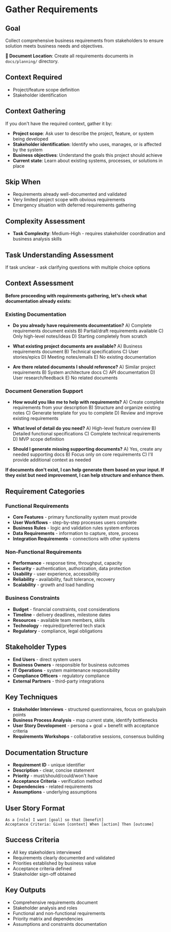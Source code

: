 # Gather Requirements

## Goal
Collect comprehensive business requirements from stakeholders to ensure solution meets business needs and objectives.

**📁 Document Location**: Create all requirements documents in `docs/planning/` directory.

## Context Required
- Project/feature scope definition
- Stakeholder identification

## Context Gathering
If you don't have the required context, gather it by:
- **Project scope**: Ask user to describe the project, feature, or system being developed
- **Stakeholder identification**: Identify who uses, manages, or is affected by the system
- **Business objectives**: Understand the goals this project should achieve
- **Current state**: Learn about existing systems, processes, or solutions in place

## Skip When
- Requirements already well-documented and validated
- Very limited project scope with obvious requirements
- Emergency situation with deferred requirements gathering

## Complexity Assessment
- **Task Complexity**: Medium-High - requires stakeholder coordination and business analysis skills

## Task Understanding Assessment
If task unclear - ask clarifying questions with multiple choice options

## Context Assessment

**Before proceeding with requirements gathering, let's check what documentation already exists:**

### Existing Documentation
- **Do you already have requirements documentation?**
  A) Complete requirements document exists B) Partial/draft requirements available C) Only high-level notes/ideas D) Starting completely from scratch

- **What existing project documents are available?**
  A) Business requirements document B) Technical specifications C) User stories/epics D) Meeting notes/emails E) No existing documentation

- **Are there related documents I should reference?**
  A) Similar project requirements B) System architecture docs C) API documentation D) User research/feedback E) No related documents

### Document Generation Support
- **How would you like me to help with requirements?**
  A) Create complete requirements from your description B) Structure and organize existing notes C) Generate template for you to complete D) Review and improve existing requirements

- **What level of detail do you need?**
  A) High-level feature overview B) Detailed functional specifications C) Complete technical requirements D) MVP scope definition

- **Should I generate missing supporting documents?**
  A) Yes, create any needed supporting docs B) Focus only on core requirements C) I'll provide additional context as needed

**If documents don't exist, I can help generate them based on your input. If they exist but need improvement, I can help structure and enhance them.**

## Requirement Categories

### Functional Requirements
- **Core Features** - primary functionality system must provide
- **User Workflows** - step-by-step processes users complete
- **Business Rules** - logic and validation rules system enforces
- **Data Requirements** - information to capture, store, process
- **Integration Requirements** - connections with other systems

### Non-Functional Requirements
- **Performance** - response time, throughput, capacity
- **Security** - authentication, authorization, data protection
- **Usability** - user experience, accessibility
- **Reliability** - availability, fault tolerance, recovery
- **Scalability** - growth and load handling

### Business Constraints
- **Budget** - financial constraints, cost considerations
- **Timeline** - delivery deadlines, milestone dates
- **Resources** - available team members, skills
- **Technology** - required/preferred tech stack
- **Regulatory** - compliance, legal obligations

## Stakeholder Types
- **End Users** - direct system users
- **Business Owners** - responsible for business outcomes
- **IT Operations** - system maintenance responsibility
- **Compliance Officers** - regulatory compliance
- **External Partners** - third-party integrations

## Key Techniques
- **Stakeholder Interviews** - structured questionnaires, focus on goals/pain points
- **Business Process Analysis** - map current state, identify bottlenecks
- **User Story Development** - persona + goal + benefit with acceptance criteria
- **Requirements Workshops** - collaborative sessions, consensus building

## Documentation Structure
- **Requirement ID** - unique identifier
- **Description** - clear, concise statement
- **Priority** - must/should/could/won't have
- **Acceptance Criteria** - verification method
- **Dependencies** - related requirements
- **Assumptions** - underlying assumptions

## User Story Format
```
As a [role] I want [goal] so that [benefit]
Acceptance Criteria: Given [context] When [action] Then [outcome]
```

## Success Criteria
- All key stakeholders interviewed
- Requirements clearly documented and validated
- Priorities established by business value
- Acceptance criteria defined
- Stakeholder sign-off obtained

## Key Outputs
- Comprehensive requirements document
- Stakeholder analysis and roles
- Functional and non-functional requirements
- Priority matrix and dependencies
- Assumptions and constraints documentation 